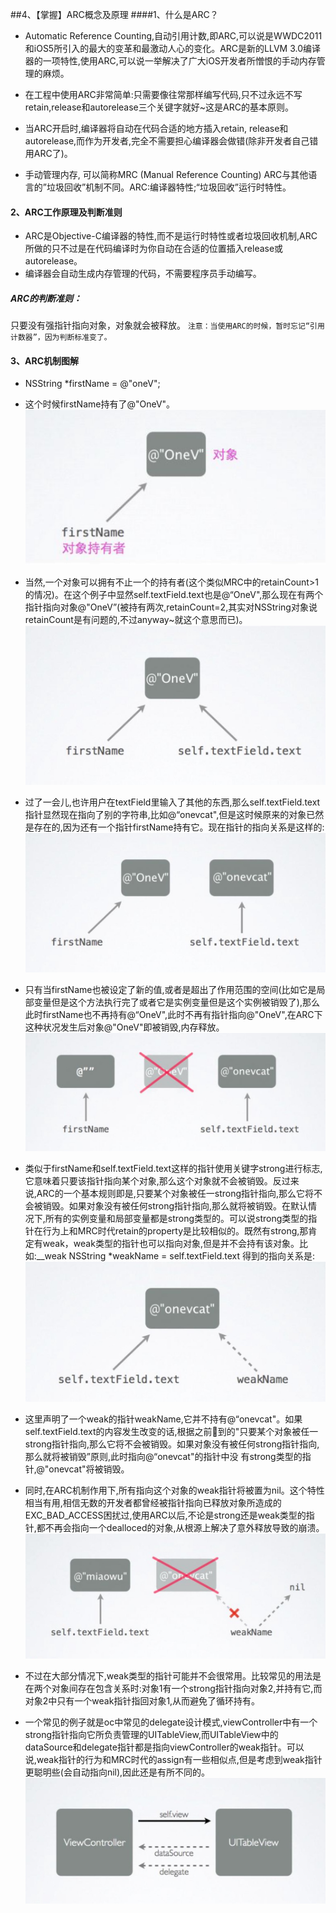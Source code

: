 ##4、【掌握】ARC概念及原理
####1、什么是ARC？

 * Automatic Reference Counting,自动引用计数,即ARC,可以说是WWDC2011和iOS5所引入的最大的变革和最激动人心的变化。ARC是新的LLVM 3.0编译器的一项特性,使用ARC,可以说一举解决了广大iOS开发者所憎恨的手动内存管理的麻烦。

 * 在工程中使用ARC非常简单:只需要像往常那样编写代码,只不过永远不写retain,release和autorelease三个关键字就好~这是ARC的基本原则。

 * 当ARC开启时,编译器将自动在代码合适的地方插入retain, release和autorelease,而作为开发者,完全不需要担心编译器会做错(除非开发者自己错用ARC了)。

 * 手动管理内存, 可以简称MRC (Manual Reference Counting)
ARC与其他语言的”垃圾回收”机制不同。ARC:编译器特性;“垃圾回收”运行时特性。

#### 2、ARC工作原理及判断准则
 * ARC是Objective-C编译器的特性,而不是运行时特性或者垃圾回收机制,ARC所做的只不过是在代码编译时为你自动在合适的位置插入release或autorelease。
 * 编译器会自动生成内存管理的代码，不需要程序员手动编写。
 ##### ARC的判断准则：
 只要没有强指针指向对象，对象就会被释放。
 `注意：当使用ARC的时候，暂时忘记“引用计数器”，因为判断标准变了。`

#### 3、ARC机制图解
* NSString *firstName = @"oneV";
* 这个时候firstName持有了@"OneV"。
![](image2/0201.png)

* 当然,一个对象可以拥有不止一个的持有者(这个类似MRC中的retainCount>1的情况)。在这个例子中显然self.textField.text也是@“OneV",那么现在有两个指针指向对象@"OneV”(被持有两次,retainCount=2,其实对NSString对象说retainCount是有问题的,不过anyway~就这个意思而已)。
![](image2/0202.png)

* 过了一会儿,也许用户在textField里输入了其他的东西,那么self.textField.text指针显然现在指向了别的字符串,比如@“onevcat",但是这时候原来的对象已然是存在的,因为还有一个指针firstName持有它。现在指针的指向关系是这样的:
![](image2/0203.png)

* 只有当firstName也被设定了新的值,或者是超出了作用范围的空间(比如它是局部变量但是这个方法执行完了或者它是实例变量但是这个实例被销毁了),那么此时firstName也不再持有@“OneV",此时不再有指针指向@"OneV",在ARC下这种状况发生后对象@"OneV"即被销毁,内存释放。
![](image2/0204.png)

* 类似于firstName和self.textField.text这样的指针使用关键字strong进行标志,它意味着只要该指针指向某个对象,那么这个对象就不会被销毁。反过来说,ARC的一个基本规则即是,只要某个对象被任一strong指针指向,那么它将不会被销毁。如果对象没有被任何strong指针指向,那么就将被销毁。在默认情况下,所有的实例变量和局部变量都是strong类型的。可以说strong类型的指针在行为上和MRC时代retain的property是比较相似的。既然有strong,那肯定有weak，weak类型的指针也可以指向对象,但是并不会持有该对象。比如:__weak NSString *weakName = self.textField.text 得到的指向关系是:
![](image2/0205.png)

* 这里声明了一个weak的指针weakName,它并不持有@“onevcat"。如果self.textField.text的内容发生改变的话,根据之前􏰀到的"只要某个对象被任一strong指针指向,那么它将不会被销毁。如果对象没有被任何strong指针指向,那么就将被销毁”原则,此时指向@“onevcat"的指针中没 有strong类型的指针,@"onevcat"将被销毁。

* 同时,在ARC机制作用下,所有指向这个对象的weak指针将被置为nil。这个特性相当有用,相信无数的开发者都曾经被指针指向已释放对象所造成的EXC_BAD_ACCESS困扰过,使用ARC以后,不论是strong还是weak类型的指针,都不再会指向一个dealloced的对象,从根源上解决了意外释放导致的崩溃。
![](image2/0206.png)

* 不过在大部分情况下,weak类型的指针可能并不会很常用。比较常见的用法是在两个对象间存在包含关系时:对象1有一个strong指针指向对象2,并持有它,而对象2中只有一个weak指针指回对象1,从而避免了循环持有。

* 一个常见的例子就是oc中常见的delegate设计模式,viewController中有一个strong指针指向它所负责管理的UITableView,而UITableView中的dataSource和delegate指针都是指向viewController的weak指针。可以说,weak指针的行为和MRC时代的assign有一些相似点,但是考虑到weak指针更聪明些(会自动指向nil),因此还是有所不同的。
![](image2/0207.png)


